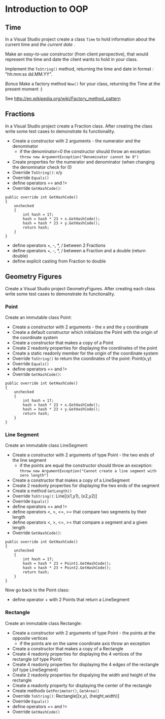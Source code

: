 # Introduction to OOP

## Time

In a Visual Studio project create a class `Time` to hold information about the current time and *the current date* .

Make an *easy-to-use* constructor (from client perspective), that would represent the time and date the client wants to hold in your class.

Implement the `ToString()` method, returning the time and date in format : "hh:mm:ss dd.MM.YY". 

*Bonus*
Make a factory method `Now()` for your class, returning the Time at the present moment :)

See http://en.wikipedia.org/wiki/Factory_method_pattern

## Fractions

In a Visual Studio project create a Fraction class. After creating the class write some test cases to demonstrate its functionality.
* Create a constructor with 2 arguments - the numerator and the denominator
    * if the denominator=0 the constructor should throw an exception: `throw new ArgumentException("Denominator cannot be 0")`
* Create properties for the numerator and denominator (when changing the denominator check for 0)
* Override `ToString()`: x/y
* Override `Equals()`
* define operators == and !=
* Override `GetHashCode()`:
```
public override int GetHashCode()
{
    unchecked
    {
        int hash = 17;
        hash = hash * 23 + x.GetHashCode();
        hash = hash * 23 + y.GetHashCode();
        return hash;
    }
}
```
* define operators +, -, *, / between 2 Fractions
* define operators +, -, *, / between a Fraction and a double (return double)
* define explicit casting from Fraction to double

## Geometry Figures

Create a Visual Studio project GeometryFigures. After creating each class write some test cases to demonstrate its functionality.

### Point

Create an immutable class Point:

* Create a constructor with 2 arguments - the x and the y coordinate
* Create a default constructor which initializes the Point with the origin of the coordinate system
* Create a constructor that makes a copy of a Point
* Create 2 readonly properties for displaying the coordinates of the point
* Create a static readonly member for the origin of the coordinate system
* Override `ToString()` to return the coordinates of the point: Point(x,y)
* Override `Equals()`
* define operators == and !=
* Override `GetHashCode()`:
```
public override int GetHashCode()
{
    unchecked
    {
        int hash = 17;
        hash = hash * 23 + x.GetHashCode();
        hash = hash * 23 + y.GetHashCode();
        return hash;
    }
}
```

### Line Segment

Create an immutable class LineSegment:
* Create a constructor with 2 arguments of type Point - the two ends of the line segment
  * if the points are equal the constructor should throw an exception: `throw new ArgumentException("Cannot create a line segment with zero length")`
* Create a constructor that makes a copy of a LineSegment
* Create 2 readonly properties for displaying the two ends of the segment
* Create a method `GetLength()`
* Override `ToString()`: Line[(x1,y1), (x2,y2)]
* Override `Equals()`
* define operators == and !=
* define operators <, >, <=, >= that compare two segments by their length
* define operators <, >, <=, >= that compare a segment and a given length
* Override `GetHashCode()`:
```
public override int GetHashCode()
{
    unchecked
    {
        int hash = 17;
        hash = hash * 23 + Point1.GetHashCode();
        hash = hash * 23 + Point2.GetHashCode();
        return hash;
    }
}
```

Now go back to the Point class:
* define operator + with 2 Points that return a LineSegment

### Rectangle

Create an immutable class Rectangle:

* Create a constructor with 2 arguments of type Point - the points at the opposite vertices
  * if the points are on the same coordinate axis throw an exception
* Create a constructor that makes a copy of a Rectangle
* Create 4 readonly properties for displaying the 4 vertices of the rectangle (of type Point)
* Create 4 readonly properties for displaying the 4 edges of the rectangle (of type LineSegment)
* Create 2 readonly properties for dispalying the width and height of the rectangle
* Create a readonly property for displaying the center of the rectangle
* Create methods `GetPerimeter()`, `GetArea()`
* Override `ToString()`: Rectangle[(x,y), (height,width)]
* Override `Equals()`
* define operators == and !=
* Override `GetHashCode()`
